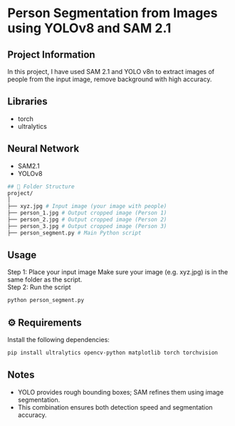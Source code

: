 # Person Segmentation from Images using YOLOv8 and SAM 2.1
## Project Information
In this project, I have used SAM 2.1 and YOLO v8n to extract images of people from the input image, remove background with high accuracy.
## Libraries

- torch
- ultralytics
## Neural Network

- SAM2.1
- YOLOv8
```bash
## 📁 Folder Structure
project/
│
├── xyz.jpg # Input image (your image with people)
├── person_1.jpg # Output cropped image (Person 1)
├── person_2.jpg # Output cropped image (Person 2)
├── person_3.jpg # Output cropped image (Person 3)
├── person_segment.py # Main Python script
```
## Usage
Step 1: Place your input image
Make sure your image (e.g. xyz.jpg) is in the same folder as the script.<br>
Step 2: Run the script<br>
```bash
python person_segment.py
```

## ⚙️ Requirements

Install the following dependencies:

```bash
pip install ultralytics opencv-python matplotlib torch torchvision
```
## Notes
- YOLO provides rough bounding boxes; SAM refines them using image segmentation.
- This combination ensures both detection speed and segmentation accuracy.

